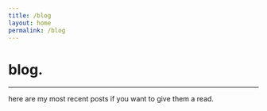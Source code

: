 ```yaml
---
title: /blog
layout: home
permalink: /blog
---
```


# blog.

---

here are my most recent posts if you want to give them a read.
